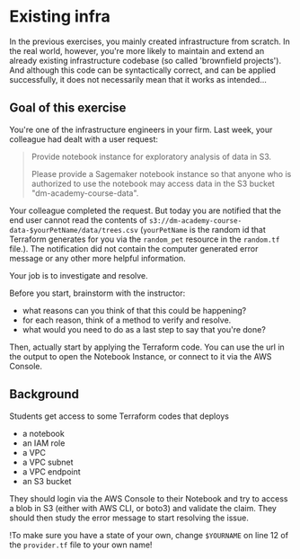 # Existing infra

In the previous exercises, you mainly created infrastructure from scratch. In the real world, however,
you're more likely to maintain and extend an already existing infrastructure codebase (so called 'brownfield projects'). And although
this code can be syntactically correct, and can be applied successfully, it does not necessarily mean that it works as intended...

## Goal of this exercise

You're one of the infrastructure engineers in your firm. Last week, your colleague had dealt with a user request:

> Provide notebook instance for exploratory analysis of data in S3.
>
> Please provide a Sagemaker notebook instance so that anyone who is authorized to use the notebook may access data in
> the S3 bucket "dm-academy-course-data".

Your colleague completed the request. But today you are notified that the end user cannot read the contents
of `s3://dm-academy-course-data-$yourPetName/data/trees.csv` (`yourPetName` is the random id that Terraform generates for you via the `random_pet` resource in the `random.tf` file.). The notification did not contain the computer generated error message or
any other more helpful information.

Your job is to investigate and resolve.

Before you start, brainstorm with the instructor:

- what reasons can you think of that this could be happening?
- for each reason, think of a method to verify and resolve.
- what would you need to do as a last step to say that you're done?

Then, actually start by applying the Terraform code. You can use the url in the output to open the Notebook
Instance, or connect to it via the AWS Console.

## Background

Students get access to some Terraform codes that deploys

- a notebook
- an IAM role
- a VPC
- a VPC subnet
- a VPC endpoint
- an S3 bucket

They should login via the AWS Console to their Notebook and try to access a blob in S3 (either with AWS CLI, or boto3)
and validate the claim. They should then study the error message to start resolving the issue.

!To make sure you have a state of your own, change `$YOURNAME` on line 12 of the `provider.tf` file to your own name!
